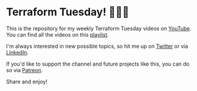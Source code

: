 # Terraform Tuesday! 🌮🌮🌮

This is the repository for my weekly Terraform Tuesday videos on [YouTube](https://www.youtube.com/channel/UCDQ9L4eFHxSh0BM6z-SkZMw). You can find all the videos on this [playlist](https://youtube.com/playlist?list=PLXb5972EMl4BWj8cAq9AZgeKBa2M8_7-y).

I'm always interested in new possible topics, so hit me up on [Twitter](https://twitter.com/ned1313) or via [LinkedIn](https://www.linkedin.com/in/ned-bellavance/).

If you'd like to support the channel and future projects like this, you can do so via [Patreon](https://www.patreon.com/nedinthecloud).

Share and enjoy!
